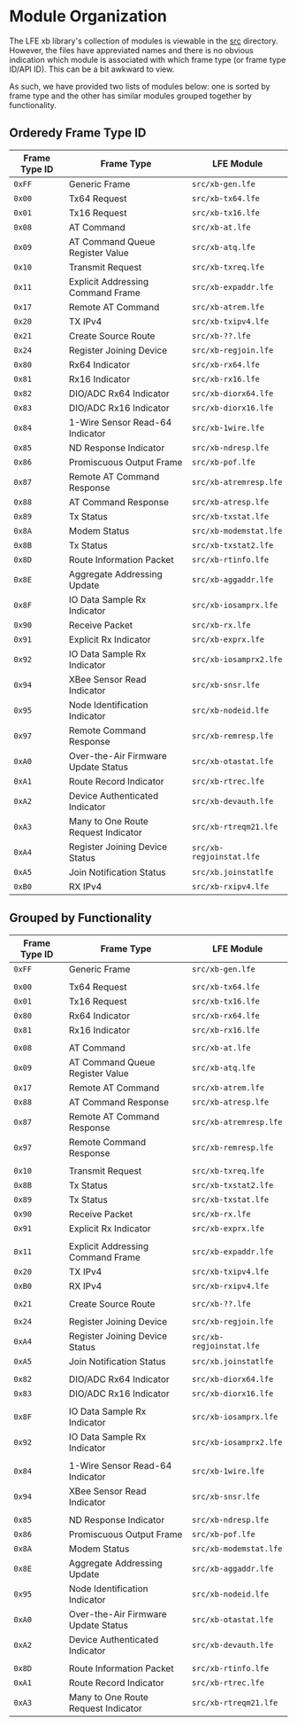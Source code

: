 # Module Organization

The LFE xb library's collection of modules is viewable in the
[src](https://github.com/oubiwann/xb/tree/master/src)
directory. However, the files have appreviated names and there is no obvious
indication which module is associated with which frame type (or frame type
ID/API ID). This can be a bit awkward to view.

As such, we have provided two lists of modules below: one is sorted by frame
type and the other has similar modules grouped together by functionality.

## Orderedy Frame Type ID

Frame Type ID | Frame Type                          | LFE Module
------------- | ----------------------------------- | ------------------
``0xFF``      | Generic Frame                       | ``src/xb-gen.lfe``
``0x00``      | Tx64 Request                        | ``src/xb-tx64.lfe``
``0x01``      | Tx16 Request                        | ``src/xb-tx16.lfe``
``0x08``      | AT Command                          | ``src/xb-at.lfe``
``0x09``      | AT Command Queue Register Value     | ``src/xb-atq.lfe``
``0x10``      | Transmit Request                    | ``src/xb-txreq.lfe``
``0x11``      | Explicit Addressing Command Frame   | ``src/xb-expaddr.lfe``
``0x17``      | Remote AT Command                   | ``src/xb-atrem.lfe``
``0x20``      | TX IPv4                             | ``src/xb-txipv4.lfe``
``0x21``      | Create Source Route                 | ``src/xb-??.lfe``
``0x24``      | Register Joining Device             | ``src/xb-regjoin.lfe``
``0x80``      | Rx64 Indicator                      | ``src/xb-rx64.lfe``
``0x81``      | Rx16 Indicator                      | ``src/xb-rx16.lfe``
``0x82``      | DIO/ADC Rx64 Indicator              | ``src/xb-diorx64.lfe``
``0x83``      | DIO/ADC Rx16 Indicator              | ``src/xb-diorx16.lfe``
``0x84``      | 1-Wire Sensor Read-64 Indicator     | ``src/xb-1wire.lfe``
``0x85``      | ND Response Indicator               | ``src/xb-ndresp.lfe``
``0x86``      | Promiscuous Output Frame            | ``src/xb-pof.lfe``
``0x87``      | Remote AT Command Response          | ``src/xb-atremresp.lfe``
``0x88``      | AT Command Response                 | ``src/xb-atresp.lfe``
``0x89``      | Tx Status                           | ``src/xb-txstat.lfe``
``0x8A``      | Modem Status                        | ``src/xb-modemstat.lfe``
``0x8B``      | Tx Status                           | ``src/xb-txstat2.lfe``
``0x8D``      | Route Information Packet            | ``src/xb-rtinfo.lfe``
``0x8E``      | Aggregate Addressing Update         | ``src/xb-aggaddr.lfe``
``0x8F``      | IO Data Sample Rx Indicator         | ``src/xb-iosamprx.lfe``
``0x90``      | Receive Packet                      | ``src/xb-rx.lfe``
``0x91``      | Explicit Rx Indicator               | ``src/xb-exprx.lfe``
``0x92``      | IO Data Sample Rx Indicator         | ``src/xb-iosamprx2.lfe``
``0x94``      | XBee Sensor Read Indicator          | ``src/xb-snsr.lfe``
``0x95``      | Node Identification Indicator       | ``src/xb-nodeid.lfe``
``0x97``      | Remote Command Response             | ``src/xb-remresp.lfe``
``0xA0``      | Over-the-Air Firmware Update Status | ``src/xb-otastat.lfe``
``0xA1``      | Route Record Indicator              | ``src/xb-rtrec.lfe``
``0xA2``      | Device Authenticated Indicator      | ``src/xb-devauth.lfe``
``0xA3``      | Many to One Route Request Indicator | ``src/xb-rtreqm21.lfe``
``0xA4``      | Register Joining Device Status      | ``src/xb-regjoinstat.lfe``
``0xA5``      | Join Notification Status            | ``src/xb.joinstatlfe``
``0xB0``      | RX IPv4                             | ``src/xb-rxipv4.lfe``

## Grouped by Functionality

Frame Type ID | Frame Type                          | LFE Module
------------- | ----------------------------------- | ------------------
``0xFF``      | Generic Frame                       | ``src/xb-gen.lfe``
              |                                     |
``0x00``      | Tx64 Request                        | ``src/xb-tx64.lfe``
``0x01``      | Tx16 Request                        | ``src/xb-tx16.lfe``
``0x80``      | Rx64 Indicator                      | ``src/xb-rx64.lfe``
``0x81``      | Rx16 Indicator                      | ``src/xb-rx16.lfe``
              |                                     |
``0x08``      | AT Command                          | ``src/xb-at.lfe``
``0x09``      | AT Command Queue Register Value     | ``src/xb-atq.lfe``
``0x17``      | Remote AT Command                   | ``src/xb-atrem.lfe``
``0x88``      | AT Command Response                 | ``src/xb-atresp.lfe``
``0x87``      | Remote AT Command Response          | ``src/xb-atremresp.lfe``
``0x97``      | Remote Command Response             | ``src/xb-remresp.lfe``
              |                                     |
``0x10``      | Transmit Request                    | ``src/xb-txreq.lfe``
``0x8B``      | Tx Status                           | ``src/xb-txstat2.lfe``
``0x89``      | Tx Status                           | ``src/xb-txstat.lfe``
``0x90``      | Receive Packet                      | ``src/xb-rx.lfe``
``0x91``      | Explicit Rx Indicator               | ``src/xb-exprx.lfe``
              |                                     |
``0x11``      | Explicit Addressing Command Frame   | ``src/xb-expaddr.lfe``
``0x20``      | TX IPv4                             | ``src/xb-txipv4.lfe``
``0xB0``      | RX IPv4                             | ``src/xb-rxipv4.lfe``
              |                                     |
``0x21``      | Create Source Route                 | ``src/xb-??.lfe``
              |                                     |
``0x24``      | Register Joining Device             | ``src/xb-regjoin.lfe``
``0xA4``      | Register Joining Device Status      | ``src/xb-regjoinstat.lfe``
``0xA5``      | Join Notification Status            | ``src/xb.joinstatlfe``
              |                                     |
``0x82``      | DIO/ADC Rx64 Indicator              | ``src/xb-diorx64.lfe``
``0x83``      | DIO/ADC Rx16 Indicator              | ``src/xb-diorx16.lfe``
              |                                     |
``0x8F``      | IO Data Sample Rx Indicator         | ``src/xb-iosamprx.lfe``
``0x92``      | IO Data Sample Rx Indicator         | ``src/xb-iosamprx2.lfe``
              |                                     |
``0x84``      | 1-Wire Sensor Read-64 Indicator     | ``src/xb-1wire.lfe``
``0x94``      | XBee Sensor Read Indicator          | ``src/xb-snsr.lfe``
              |                                     |
``0x85``      | ND Response Indicator               | ``src/xb-ndresp.lfe``
``0x86``      | Promiscuous Output Frame            | ``src/xb-pof.lfe``
``0x8A``      | Modem Status                        | ``src/xb-modemstat.lfe``
``0x8E``      | Aggregate Addressing Update         | ``src/xb-aggaddr.lfe``
``0x95``      | Node Identification Indicator       | ``src/xb-nodeid.lfe``
``0xA0``      | Over-the-Air Firmware Update Status | ``src/xb-otastat.lfe``
``0xA2``      | Device Authenticated Indicator      | ``src/xb-devauth.lfe``
              |                                     |
``0x8D``      | Route Information Packet            | ``src/xb-rtinfo.lfe``
``0xA1``      | Route Record Indicator              | ``src/xb-rtrec.lfe``
``0xA3``      | Many to One Route Request Indicator | ``src/xb-rtreqm21.lfe``
